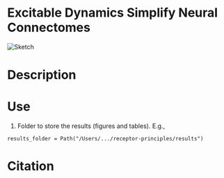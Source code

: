 # Excitable Dynamics Simplify Neural Connectomes

![Sketch](sketch.png)

# Description

# Use


1. Folder to store the results (figures and tables). E.g., 
```
results_folder = Path("/Users/.../receptor-principles/results")
```

# Citation
